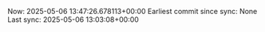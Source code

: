 Now: 2025-05-06 13:47:26.678113+00:00 Earliest commit since sync: None Last sync: 2025-05-06 13:03:08+00:00
